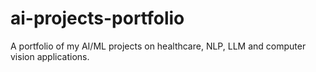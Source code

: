 # ai-projects-portfolio
A portfolio of my AI/ML projects on healthcare, NLP, LLM and computer vision applications.
